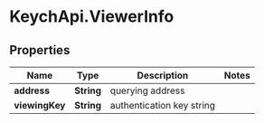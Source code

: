 # KeychApi.ViewerInfo

## Properties

Name | Type | Description | Notes
------------ | ------------- | ------------- | -------------
**address** | **String** | querying address | 
**viewingKey** | **String** | authentication key string | 


